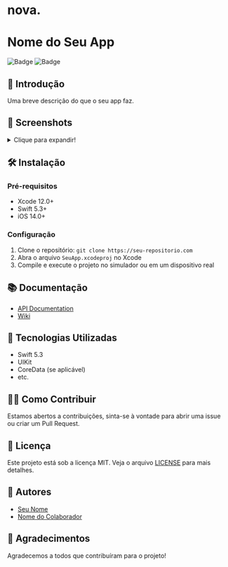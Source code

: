 # nova.
# Nome do Seu App

![Badge](https://img.shields.io/badge/Swift-5.3-orange.svg)
![Badge](https://img.shields.io/badge/iOS-14.0%2B-blue.svg)

## 🚀 Introdução

Uma breve descrição do que o seu app faz.

## 📸 Screenshots

<details>
  <summary>Clique para expandir!</summary>
  
  ![screenshot1](link-para-screenshot1.png)
  ![screenshot2](link-para-screenshot2.png)
</details>

## 🛠️ Instalação

### Pré-requisitos

- Xcode 12.0+
- Swift 5.3+
- iOS 14.0+

### Configuração

1. Clone o repositório: `git clone https://seu-repositorio.com`
2. Abra o arquivo `SeuApp.xcodeproj` no Xcode
3. Compile e execute o projeto no simulador ou em um dispositivo real

## 📚 Documentação

- [API Documentation](link-para-documentação-da-api)
- [Wiki](link-para-a-wiki)

## 🤖 Tecnologias Utilizadas

- Swift 5.3
- UIKit
- CoreData (se aplicável)
- etc.

## 🙋‍♂️ Como Contribuir

Estamos abertos a contribuições, sinta-se à vontade para abrir uma issue ou criar um Pull Request.

## 📝 Licença

Este projeto está sob a licença MIT. Veja o arquivo [LICENSE](LICENSE) para mais detalhes.

## 👤 Autores

- [Seu Nome](link-para-seu-perfil)
- [Nome do Colaborador](link-para-perfil-do-colaborador)

## 🌟 Agradecimentos

Agradecemos a todos que contribuíram para o projeto!

